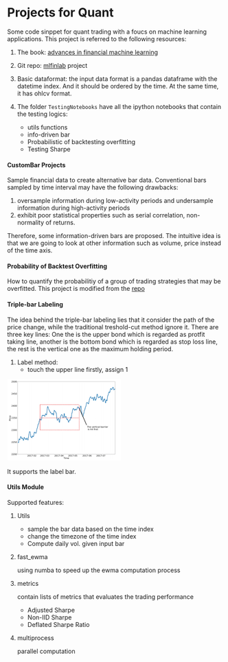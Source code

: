 # Projects for Quant
Some code sinppet for quant trading with a foucs on machine learning applications. This project is referred to the following resources:

1. The book: [advances in financial machine learning](https://www.amazon.com/Advances-Financial-Machine-Learning-Marcos/dp/1119482089)

2. Git repo: [mlfinlab](https://github.com/hudson-and-thames/mlfinlab) project

3. Basic dataformat: the input data format is a pandas dataframe with the datetime index. And it should be ordered by the time. At the same time, it has ohlcv format.

4. The folder ```TestingNotebooks``` have all the ipython notebooks that contain the testing logics:
    * utils functions
    * info-driven bar
    * Probabilistic of backtesting overfitting
    * Testing Sharpe

#### CustomBar Projects
Sample financial data to create alternative bar data. Conventional bars sampled by time interval may have the following drawbacks:

1. oversample information during low-activity periods and undersample information during high-activity periods
2. exhibit poor statistical properties such as serial correlation, non-normality of returns.

Therefore, some information-driven bars are proposed. The intuitive idea is that we are going to look at other information such as volume, price instead of the time axis.

#### Probability of Backtest Overfitting
How to quantify the probabilitiy of a group of trading strategies that may be overfitted. This project is modified from the [repo](https://github.com/esvhd/pypbo)

#### Triple-bar Labeling
The idea behind the triple-bar labeling lies that it consider the path of the price change, while the traditional treshold-cut method ignore it. There are three key lines: One the is the upper bond which is regarded as protfit taking line, another is the bottom bond which is regarded as stop loss line, the rest is the vertical one as the maximum holding period.

1. Label method: 
    - touch the upper line firstly, assign 1

![diagram](imgs//triplebar.png)

It supports the label bar.

#### Utils Module
Supported features:

1. Utils
    * sample the bar data based on the time index
    * change the timezone of the time index
    * Compute daily vol. given input bar

2. fast_ewma

    using numba to speed up the ewma computation process

3. metrics

    contain lists of metrics that evaluates the trading performance
    * Adjusted Sharpe
    * Non-IID Sharpe
    * Deflated Sharpe Ratio

4. multiprocess

    parallel computation